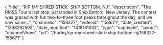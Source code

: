{
    "title": "RIP MY SHRED STICK: SHIP BOTTOM, NJ",
    "description": "The RMSS Tour's last stop just landed in Ship Bottom, New Jersey. The contest was graced with fun two-to-three foot peaks throughout the day, and we saw some...",
    "channelid": "158327",
    "videoid": "158671",
    "date_created": "1398292502",
    "date_modified": "1418181332",
    "type": "captivate",
    "layout": "channelVideo",
    "url": "\/hurley\/rip-my-shred-stick-ship-bottom-nj\/158327-158671"
}